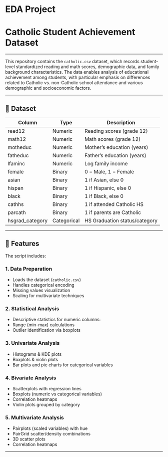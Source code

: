 # EDA Project 
# Catholic Student Achievement Dataset

---

This repository contains the `catholic.csv` dataset, which records student-level standardized reading and math scores, demographic data, and family background characteristics. The data enables analysis of educational achievement among students, with particular emphasis on differences related to Catholic vs. non-Catholic school attendance and various demographic and socioeconomic factors.

---

## 📂 Dataset

| Column         | Type      | Description |
|----------------|-----------|-------------|
| read12         | Numeric   | Reading scores (grade 12) |
| math12         | Numeric   | Math scores (grade 12) |
| motheduc       | Numeric   | Mother’s education (years) |
| fatheduc       | Numeric   | Father’s education (years) |
| lfaminc        | Numeric   | Log family income |
| female         | Binary    | 0 = Male, 1 = Female |
| asian          | Binary    | 1 if Asian, else 0 |
| hispan         | Binary    | 1 if Hispanic, else 0 |
| black          | Binary    | 1 if Black, else 0 |
| cathhs         | Binary    | 1 if attended Catholic HS |
| parcath        | Binary    | 1 if parents are Catholic |
| hsgrad_category|Categorical| HS Graduation status/category |

---

## 📌 Features
The script includes:

### 1. **Data Preparation**
- Loads the dataset (`catholic.csv`)
- Handles categorical encoding
- Missing values visualization
- Scaling for multivariate techniques

### 2. **Statistical Analysis**
- Descriptive statistics for numeric columns:
- Range (min–max) calculations
- Outlier identification via boxplots

### 3. **Univariate Analysis**
- Histograms & KDE plots
- Boxplots & violin plots
- Bar plots and pie charts for categorical variables

### 4. **Bivariate Analysis**
- Scatterplots with regression lines
- Boxplots (numeric vs categorical variables)
- Correlation heatmaps
- Violin plots grouped by category

### 5. **Multivariate Analysis**
- Pairplots (scaled variables) with hue
- PairGrid scatter/density combinations
- 3D scatter plots
- Correlation heatmaps

---
